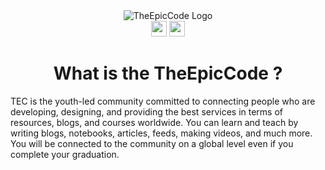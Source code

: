 <div align="center">
  <img alt="TheEpicCode Logo" src="https://github.com/theepiccode/TEC-Assets/blob/main/Images/slim-banner.png?raw=true">
  <br>
  <a href="https://twitter.com/theepiccode1"><img src="https://img.shields.io/badge/twitter-%231DA1F2.svg?&style=for-the-badge&logo=twitter&logoColor=white" height=25></a> 
  <a href="https://YouTube.com/c/TheEpicCode/"><img src="https://img.shields.io/badge/-YouTube-red?&style=for-the-badge&logo=youtube&logoColor=white" height=25></a>
</div>

<div align="center">
  <h1>What is the TheEpicCode ?</h1>
</div>

TEC is the youth-led community committed to connecting people who are developing, designing, and providing the best services in terms of resources, blogs, and courses worldwide. You can learn and teach by writing blogs, notebooks, articles, feeds, making videos, and much more. You will be connected to the community on a global level even if you complete your graduation.
